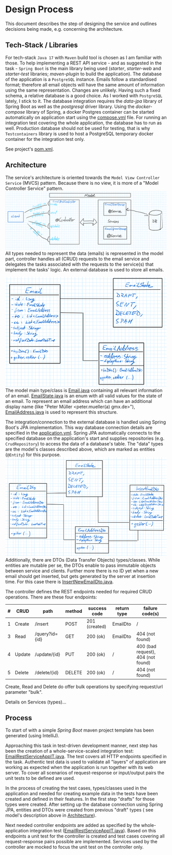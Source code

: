 # Design Process

This document describes the step of designing the service and outlines decisions being made, e.g. concerning the
architecture.

## Tech-Stack / Libraries

For tech-stack `Java 17` with `Maven` build tool is chosen as I am familiar with those. To help implementing a REST
API service - and as suggested in the task - `Spring Boot` is the main library being used (_starter_, _starter-web_ and
_starter-test_ libraries; _maven-plugin_ to build the application). The database of the application is
a `PostgreSQL` instance. Emails follow a standardised format; therefore all email objects will have the same amount of
information using the same representation. Changes are unlikely. Having such a fixed schema, a relative database is a
good choice. As I worked with `PostgreSQL` lately, I stick to it. The database integration requires the _data-jpa_
library of Spring Boot as well as the _postgresql_ driver library. Using the _docker-compose_ library of Spring, a
docker Postgres container can be started automatically on application start using the [compose.yml](compose.yml) file.
For running an integration test covering the whole application, the database has to run as well. Production database
should not be used for testing, that is why `Testcontainers` library is used to host a PostgreSQL temporary docker
container for the integration test only.

See project's [pom.xml](pom.xml).

## Architecture

The service's architecture is oriented towards the `Model View Controller Service` (MVCS) pattern. Because there is no
view, it is more of a "Model Controller Service" pattern.
![Architecture used for the email service](email-service-architecture.png)
All types needed to represent the data (emails) is represented in the model part, controller handles all (CRUD) requests
to the email service and delegates the tasks associated with the requests to the service(s) that implement the tasks'
logic. An external database is used to store all emails.

![Types of model used in email service](email-service-model.png)
The model main type/class is [Email.java](src/main/java/de/jjakobus/emailrestservice/model/Email.java) containing all
relevant information of an email. [EmailState.java](src/main/java/de/jjakobus/emailrestservice/model/EmailState.java) is
an enum with all valid values for the state of an email. To represent an email address which can have an additional
display name (like "Peter Müller <peter.mueller(a)
gmx.de>"), [EmailAddress.java](src/main/java/de/jjakobus/emailrestservice/model/EmailAddress.java) is used to represent
this structure.

The integration/connection to the external database is handled using Spring Boot's JPA implementation. This way database
connection details are specified in the [application.yml](src/main/resources/application.yml). Spring JPA automatically
connects to the specified database on the application's start and supplies repositories (e.g. `CrudRepository`) to
access the data of a database's table. The "data" types are the model's classes described above, which are marked as
entities (`@Entity`) for this purpose.
![DTOs of model used in email service](email-service-model-dtos.png)
Additionally, there are DTOs (Data Transfer Objects) types/classes. While
entities are mutable per se, the DTOs enable to pass immutable objects between service and clients. Further more there
is no ID yet when a new email should get inserted, but gets generated by the server at insertion time. For this case
there is [InsertNewEmailDto.java](src/main/java/de/jjakobus/emailrestservice/model/dtos/InsertEmailDto.java).

The controller defines the REST endpoints needed for required CRUD operations. There are these four endpoints:

| # | CRUD   | path           | method | success code  | return type | failure code(s)                    |
|---|--------|----------------|--------|---------------|-------------|------------------------------------|
| 1 | Create | /insert        | POST   | 201 (created) | EmailDto    | /                                  |
| 3 | Read   | /query?id={id} | GET    | 200 (ok)      | EmailDto    | 404 (not found)                    |
| 4 | Update | /update/{id}   | PUT    | 200 (ok)      | /           | 400 (bad request), 404 (not found) |
| 5 | Delete | /delete/{id}   | DELETE | 200 (ok)      | /           | 404 (not found)                    |

Create, Read and Delete do offer bulk operations by specifying request/url parameter "bulk".

Details on Services (types)...

## Process

To start of with a simple _Spring Boot_ maven project template has been generated (using IntelliJ).

Approaching this task in test-driven development manner, next step has been the creation of a whole-service-scaled
integration test: [EmailRestServiceAppIT.java](src/test/java/de/jjakobus/emailrestservice/EmailRestServiceAppIT.java).
The test covers all HTTP endpoints specified in the task. Authentic test data is used to validate all "layers" of
application are working as expected when the application is run together with its web server. To cover all scenarios of
request-response or input/output pairs the unit tests to be defined are used.

In the process of creating the test cases, types/classes used in the application and needed for creating example data in
the tests have been created and defined in their features. In the first step "drafts" for those types were created.
After setting up the database connection using Spring JPA, entities and DTOs were created from previous "draft" types (
see model's description above in [Architecture](#architecture)).

Next needed controller endpoints are added as specified by the whole-application integration
test ([EmailRestServiceAppIT.java](src/test/java/de/jjakobus/emailrestservice/EmailRestServiceAppIT.java)). Based on
this endpoints a unit test for the controller is created and test cases covering all request-response pairs possible are
implemented. Services used by the controller are mocked to focus the unit test on the controller only.
